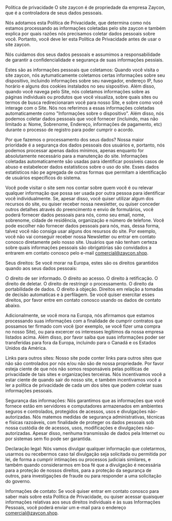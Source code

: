 Política de privacidade
O site zaycon é de propriedade da empresa Zaycon, que é a controladora de seus dados pessoais.

Nós adotamos esta Política de Privacidade, que determina como nós estamos processando as informações coletadas pelo site zaycon e também explica por quais razões nós precisamos coletar dados pessoais sobre você. Portanto, você deve ler esta Política de Privacidade antes de usar o site zaycon.

Nós cuidamos dos seus dados pessoais e assumimos a responsabilidade de garantir a confidencialidade e segurança de suas informações pessiais.

Estes são as informações pessoais que coletamos:
Quando você visita o site zaycon, nós aytumaticamente coletamos certas informações sobre seu dispositivo, incluindo informações sobre seu navegador, endereço IP, fuso horário e alguns dos cookies instalados no seu sispositivo. Além disso, quando você navega pelo Site, nós coletamos informações sobre as páginas individuais ou produtos que você visualiza, sobre quais sites ou termos de busca redirecionaram você para nosso Site, e sobre como você interage com o Site. Nós nos referimos a essas informações coletadas automaticamente como "Informações sobre o dispositivo". Além disso, nós podemos coletar dados pessoais que você fornecer (incluindo, mas não limitado a: Nome, Sobrenome, Endereço, informações de pagamento, etc) durante o processo de registro para poder cumprir o acordo.

Por que fazemos o processamento dos seus dados?
Nossa maior prioridade é a segurança dos dados pessoais dos usuários e, portanto, nós podemos processar apenas dados mínimos, apenas enquanto for absolutamente necessário para a manutenção do site. Informações coletadas automaticamente são usadas para identificar possíveis casos de abuso e estabelecer dados estatísticos sobre o uso do site. Esses dados estatísticos não pe agregada de outras formas que permitam a identificação de usuários específicos do sistema.

Você pode visitar o site sem nos contar sobre quem você é ou relevar qualquer informação que possa ser usada por outra pessoa para identificar você individualmente. Se, apesar disso, você quiser utilizar algum dos recursos do site, ou quiser receber nossa newsletter, ou quiser conceder outros detalhes através do preencimento e envio de formulários, você poderá fornecer dados pessoais para nós, como seu email, nome, sobrenome, cidade de residência, organização e número de telefone. Você pode escolher não fornecer dados pessoais para nós, mas, dessa forma, talvez você não consiga usar alguns dos resursos do site. Por exemplo, você não vai conseguir receber nossa Newsletter ou entrar em contato conosco diretamente pelo nosso site. Usuários que não tenham certeza sobre quais informações pessoais são obrigatórias são convidados a entrarem em contato conosco pelo e-mail comercial@zaycon.shop.

Seus direitos:
Se você morar na Europa, estes são os direitos garantidos quando aos seus dados pessoais:

O direito de ser informado.
O direito ao acesso.
O direito à retificação.
O direito de deletar.
O direito de restringir o processamento.
O direito da portabilidade de dados.
O direito à objeção.
Direitos em relação a tomadas de decisão automaticas e à perfilagem.
Se você quiser exercitar esses direitos, por favor entre em contato conosco usando os dados de contato abaixo.

Adicionalmente, se você mora na Europa, nós afirmamos que estamos processando suas informações com a finalidade de cumprir contratos que possamos ter firmado com você (por exemplo, se você fizer uma compra no nosso Site), ou para excercer os interesses legítimos da nossa empresa listados acima. Além disso, por favor saiba que suas informações poder ser transferidas para fora da Europa, incluindo para o Canadá e os Estados Unidos da América.

Links para outros sites:
Nosso site pode conter links para outros sites que não são controlados por nós e/ou não são de nossa propriedade. Por favor esteja ciente de que nós não somos responsáveis pelas políticas de privacidade de tais sites e organizações terceiras. Nós incentivamos você a estar ciente de quando sair do nosso site, e também incentivamos você a ler a política de privacidade de cada um dos sites que podem coletar suas informações pessoais.

Segurança das informações:
Nós garantimos que as informações que você fornece estão em servidores e computadores armazenados em ambientes seguros e controlados, protegidos de acessos, usos e divulgações não-autorizadas. Nós matemos medidas de segurança administrativas, técnicas e físicas razoáveis, com finalidade de proteger os dados pessoais sob nossa custódia de de acessos, usos, modificações e divulgações não-autorizadas. Apesar disso, nenhuma transmissão de dados pela Internet ou por sistemas sem fio pode ser garantida.

Declaração legal:
Nós vamos divulgar qualquer informação que coletarmos, usarmos ou recebermos caso tal divulgação seja solicitada ou permitida por lei, de forma a cumprir intimações ou processos judiciais similares, e também quando considerarmos em boa fé que a divulgação é necessária para a proteção de nossos direitos, para a proteção da segurança de outros, para investigações de fraude ou para responder a uma solicitação do governo.

Informações de contato:
Se você quiser entrar em contato conosco para saber mais sobre esta Política de Privacidade, ou quiser acessar quaisquer informações relativas aos seus direitos individuais e às suas Informações Pessoais, você poderá enviar um e-mail para o endereço comercial@zaycon.shop.
